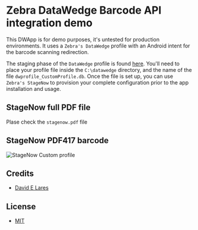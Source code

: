# Zebra DataWedge Barcode API integration demo

This DWApp is for demo purposes, it's untested for production environments. It uses a `Zebra's DataWedge` profile with an Android intent for the barcode scanning redirection.

The staging phase of the `DataWedge` profile is found [here](https://anonfiles.com/defeWe23z2/dwprofile_CustomProfile_db). You'll need to place your profile file inside the `C:\datawedge` directory, and the name of the file `dwprofile_CustomProfile.db`. Once the file is set up, you can use `Zebra's StageNow` to provision your complete configuration prior to the app installation and usage.

## StageNow full PDF file

Plase check the `stagenow.pdf` file

## StageNow PDF417 barcode

![StageNow Custom profile](https://cdn-141.anonfiles.com/96g4W22ez2/42cf334f-1689742182/stagenow-custom-profile.png)

## Credits

 - [David E Lares](https://twitter.com/davdlares)

## License

 - [MIT](https://opensource.org/licenses/MIT)
